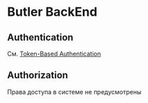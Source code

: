 # Butler BackEnd

## Authentication

См. [Token-Based Authentication](./docs/Token-Based-Authentication.md)

## Authorization

Права доступа в системе не предусмотрены
